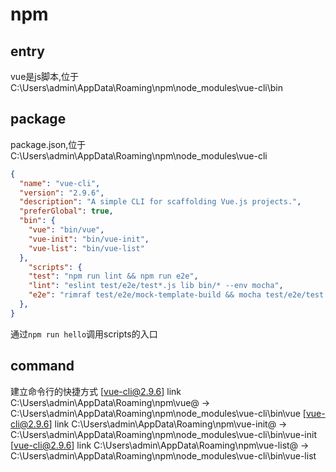 # npm

## entry
vue是js脚本,位于C:\Users\admin\AppData\Roaming\npm\node_modules\vue-cli\bin

## package

package.json,位于C:\Users\admin\AppData\Roaming\npm\node_modules\vue-cli
``` json
{
  "name": "vue-cli",
  "version": "2.9.6",
  "description": "A simple CLI for scaffolding Vue.js projects.",
  "preferGlobal": true,
  "bin": {
    "vue": "bin/vue",
    "vue-init": "bin/vue-init",
    "vue-list": "bin/vue-list"
  },
    "scripts": {
    "test": "npm run lint && npm run e2e",
    "lint": "eslint test/e2e/test*.js lib bin/* --env mocha",
    "e2e": "rimraf test/e2e/mock-template-build && mocha test/e2e/test.js --slow 1000"
  },
}
```

通过`npm run hello`调用scripts的入口
## command
建立命令行的快捷方式
[vue-cli@2.9.6] link C:\Users\admin\AppData\Roaming\npm\vue@ -> C:\Users\admin\AppData\Roaming\npm\node_modules\vue-cli\bin\vue
[vue-cli@2.9.6] link C:\Users\admin\AppData\Roaming\npm\vue-init@ -> C:\Users\admin\AppData\Roaming\npm\node_modules\vue-cli\bin\vue-init
[vue-cli@2.9.6] link C:\Users\admin\AppData\Roaming\npm\vue-list@ -> C:\Users\admin\AppData\Roaming\npm\node_modules\vue-cli\bin\vue-list

